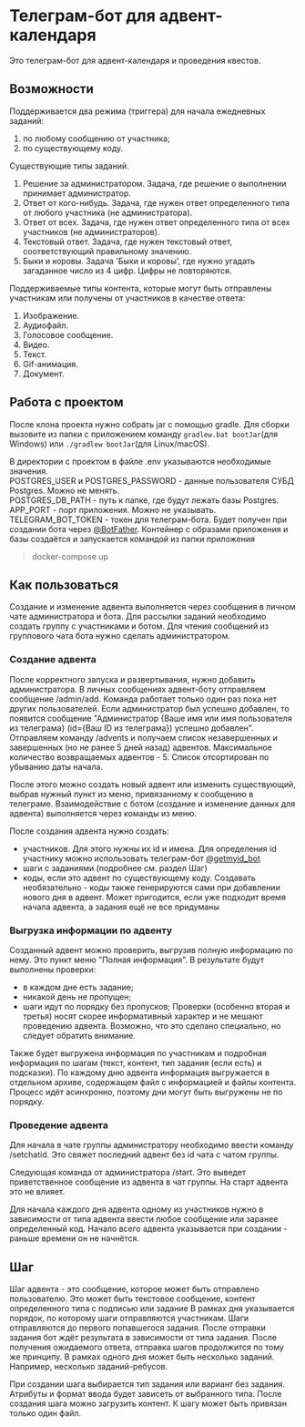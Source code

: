 # Телеграм-бот для адвент-календаря

Это телеграм-бот для адвент-календаря и проведения квестов. 


## Возможности

Поддерживается два режима (триггера) для начала ежедневных заданий:
 1. по любому сообщению от участника;
 2. по существующему коду.

Существующие типы заданий.
 1. Решение за администратором. Задача, где решение о выполнении принимает администратор.
 2. Ответ от кого-нибудь. Задача, где нужен ответ определенного типа от любого участника (не администратора).
 3. Ответ от всех. Задача, где нужен ответ определенного типа от всех участников (не администраторов).
 4. Текстовый ответ. Задача, где нужен текстовый ответ, соответствующий правильному значению.
 5. Быки и коровы. Задача 'Быки и коровы', где нужно угадать загаданное число из 4 цифр. Цифры не повторяются.

Поддерживаемые типы контента, которые могут быть отправлены участникам или получены от участников в качестве ответа:

 1. Изображение.
 2. Аудиофайл.
 3. Голосовое сообщение.
 4. Видео.
 5. Текст.
 6. Gif-анимация.
 7. Документ.

## Работа с проектом
После клона проекта нужно собрать jar с помощью gradle. Для сборки вызовите из папки с приложением команду `gradlew.bat bootJar`(для Windows) или `./gradlew bootJar`(для Linux/macOS).

В директории с проектом в файле .env указываются необходимые значения.
<br/>POSTGRES_USER и POSTGRES_PASSWORD - данные пользователя СУБД Postgres. Можно не менять. 
<br/>POSTGRES_DB_PATH - путь к папке, где будут лежать базы Postgres.
<br/>APP_PORT - порт приложения. Можно не указывать.
<br/>TELEGRAM_BOT_TOKEN - токен для телеграм-бота. Будет получен при создании бота через [@BotFather](https://t.me/BotFather).
Контейнер с образами приложения и базы создаётся и запускается командой из папки приложения

> docker-compose up

## Как пользоваться
Создание и изменение адвента выполняется через сообщения в личном чате администратора и бота. Для рассылки заданий необходимо создать группу с участниками и ботом. Для чтения сообщений из группового чата бота нужно сделать администратором.

### Создание адвента
После корректного запуска и развертывания, нужно добавить администратора. В личных сообщениях адвент-боту отправляем сообщение /admin/add. Команда работает только один раз пока нет других пользователей. Если администратор был успешно добавлен, то появится сообщение "Администратор  {Ваше имя или имя пользователя из телеграма} (id={Ваш ID из телеграма}) успешно добавлен".
Отправляем команду /advents и получаем список незавершенных и завершенных (но не ранее 5 дней назад) адвентов. Максимальное количество возвращаемых адвентов - 5. Список отсортирован по убыванию даты начала. 

После этого можно создать новый адвент или изменить существующий, выбрав нужный пункт из меню, привязанному к сообщению в телеграме. Взаимодействие с ботом (создание и изменение данных для адвента) выполняется через команды из меню.

После создания адвента нужно создать: 
 - участников. Для этого нужны их id и имена. Для определения id участнику можно использовать телеграм-бот [@getmyid_bot](https://t.me/getmyid_bot)
 - шаги с заданиями (подробнее см. раздел Шаг)
 - коды, если это адвент по существующему коду. Создавать необязательно - коды также генерируются сами при добавлении нового дня в адвент. Может пригодится, если уже подходит время начала адвента, а задания ещё не все придуманы

### Выгрузка информации по адвенту
Созданный адвент можно проверить, выгрузив полную информацию по нему. Это пункт меню "Полная информация". В результате будут выполнены проверки:
 - в каждом дне есть задание;
 - никакой день не пропущен;
 - шаги идут по порядку без пропусков;
Проверки (особенно вторая и третья) носят скорее информативный характер и не мешают проведению адвента. Возможно, что это сделано специально, но следует обратить внимание.

Также будет выгружена информация по участникам и подробная информация по шагам (текст, контент, тип задания (если есть) и подсказки). По каждому дню адвента информация выгружается в отдельном архиве, содержащем файл с информацией и файлы контента. Процесс идёт асинхронно, поэтому дни могут быть выгружены не по порядку.

### Проведение адвента
Для начала в чате группы администратору необходимо ввести команду /setchatid. Это свяжет последний адвент без id чата с чатом группы.

Следующая команда от администратора /start. Это выведет приветственное сообщение из адвента в чат группы. На старт адвента это не влияет.

Для начала каждого дня адвента одному из участников нужно в зависимости от типа адвента ввести любое сообщение или заранее определенный код. Начало всего адвента указывается при создании - раньше времени он не начнётся.

## Шаг
Шаг адвента - это сообщение, которое может быть отправлено пользователю. Это может быть текстовое сообщение, контент определенного типа с подписью или задание В рамках дня указывается порядок, по которому шаги отправляются участникам. Шаги отправляются до первого попавшегося задания. После отправки задания бот ждёт результата в зависимости от типа задания. После получения ожидаемого ответа, отправка шагов продолжится по тому же принципу. В рамках одного дня может быть несколько заданий. Например, несколько заданий-ребусов.

При создании шага выбирается тип задания или вариант без задания. Атрибуты и формат ввода будет зависеть от выбранного типа. После создания шага можно загрузить контент. К шагу может быть привязан только один файл.
